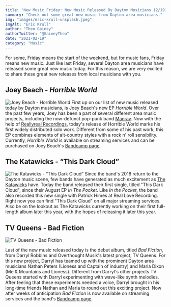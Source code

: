 ```yaml
---
title: "New Music Friday: New Music Released By Dayton Musicians (2/19)"
summary: "Check out some great new music from Dayton area musicians."
img: "images/eric-krull-unsplash.jpeg"
imgAlt: "Eric Krull"
author: "Theo Gainey"
authorTwitter: "@GaineyTheo"
date: "2021-02-19"
category: "Music"
---
```

For some, Friday means the start of the weekend, but for music fans, Friday means new music. Just like last Friday, several Dayton area musicians have released some great new music today. For this reason, we are very excited to share these great new releases from local musicians with you.

## Joey Beach - *Horrible World*
![Joey Beach - Horrible World](/images/joey-beach-horrible-world.jpeg)
First up on our list of new music released today by Dayton musicians, is Joey Beach's new EP *Horrible World*. Over the past few years, Joey has been a part of several different area music projects, including the now-defunct pop-punk band [Manray](https://daytonmanray.bandcamp.com/). Now with the help of [Reallyreal Recordings](https://www.facebook.com/reallyrealrecordings), today's release of Horrible World marks his first widely distributed solo work. Different from some of his past work, this EP combines elements of alt-country styles with a rock n' roll sensibility. Currently, *Horrible World* is available on streaming services and can be purchased on Joey Beach's [Bandcamp page](https://joeybeach.bandcamp.com/album/horrible-world).

## The Katawicks - “This Dark Cloud”
![The Katawicks - “This Dark Cloud”](/images/katawicks-dark-cloud.jpeg)
Since the band's 2018 return to the Dayton music scene, few bands have generated as much excitement as [The Katawicks](https://www.facebook.com/thekatawicks/) have. Today the band released their first single, titled "This Dark Cloud", since their August EP *In The Pocket*. Like *In the Pocket*, the band also recorded this new single with Patrick Himes at Real Love Recording. Right now you can find "This Dark Cloud" on all major streaming services. Also be on the lookout as The Katawicks currently working on their first full-length album later this year, with the hopes of releasing it later this year.

## TV Queens - Bad Fiction
![TV Queens - Bad Fiction](/images/tv-queens-bad-fiction.jpeg)

Last of the new music released today is the debut album, titled *Bad Fiction*, from Darryl Robbins and Overthought Musik's latest project, TV Queens. For this new project, Darryl has teamed up with the prominent Dayton area musicians Nathan Peters (Lioness and Captain of industry) and Maria Dixon (Me & Mountains and Lioness). Different from Darryl's other projects TV Queens started with Darryl experimenting with wave-like synth melodies. After feeling that these experiments needed a voice, Darryl brought in his long-time friends Nathan and Maria to round out this exciting project. Now after weeks of anticipation *Bad Fiction* is now available on streaming services and the band's [Bandcamp page](https://tvqueens.bandcamp.com/).
